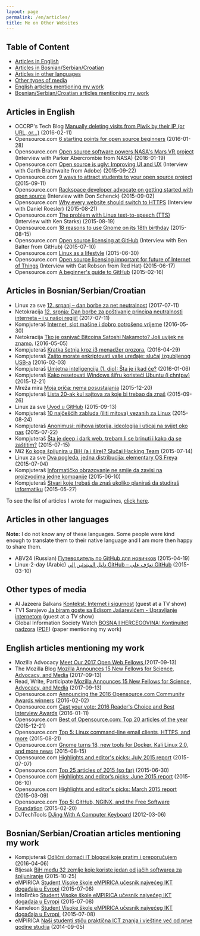 ```yaml
---
layout: page
permalink: /en/articles/
title: Me on Other Websites
---
```


## Table of Content

* [Articles in English](#articles-in-english)
* [Articles in Bosnian/Serbian/Croatian](#articles-in-bosnianserbiancroatian)
* [Articles in other languages](#articles-in-other-languages)
* [Other types of media](#other-types-of-media)
* [English articles mentioning my work](#english-articles-mentioning-my-work)
* [Bosnian/Serbian/Croatian articles mentioning my work](#bosnianserbiancroatian-articles-mentioning-my-work)

## Articles in English

* <span>OCCRP's Tech Blog</span> [Manually deleting visits from Piwik by their IP (or URL,  or...)](https://tech.occrp.org/2016/02/manually-deleting-visits-from-piwik-by-their-ip-or-url-or.../) (2016-02-11)
* <span>Opensource.com</span> [6 starting points for open source beginners](https://opensource.com/life/16/1/6-beginner-open-source) (2016-01-28)
* <span>Opensource.com</span> [Open source software powers NASA's Mars VR project](https://opensource.com/life/16/1/scale14x-interview-parker-abercrombie-nasa) (Interview with Parker Abercrombie from NASA) (2016-01-19)
* <span>Opensource.com</span> [Open source is ugly: Improving UI and UX](https://opensource.com/life/15/9/ato-interview-garth-braithwaite) (Interview with Garth Braithwaite from Adobe) (2015-09-22)
* <span>Opensource.com</span> [9 ways to attract students to your open source project](http://opensource.com/education/15/9/what-attracts-students-to-your-project) (2015-09-11)
* <span>Opensource.com</span> [Rackspace developer advocate on getting started with open source](http://opensource.com/life/15/9/interview-don-schenck-rackspace) (Interview with Don Schenck) (2015-09-02)
* <span>Opensource.com</span> [Why every website should switch to HTTPS](https://opensource.com/business/15/8/interview-daniel-roesler-utilityapi) (Interview with Daniel Roesler) (2015-08-21)
* <span>Opensource.com</span> [The problem with Linux text-to-speech (TTS)](https://opensource.com/life/15/8/interview-ken-starks-texas-linux-fest) (Interview with Ken Starks) (2015-08-19)
* <span>Opensource.com</span> [18 reasons to use Gnome on its 18th birthday](http://opensource.com/life/15/8/gnome-turns-18) (2015-08-15)
* <span>Opensource.com</span> [Open source licensing at GitHub](http://opensource.com/life/15/7/interview-ben-balter-github) (Interview with Ben Balter from GitHub) (2015-07-10)
* <span>Opensource.com</span> [Linux as a lifestyle](http://opensource.com/life/15/6/my-linux-story-Aleksandar-Todorovic) (2015-06-30)
* <span>Opensource.com</span> [Open source licensing important for future of Internet of Things](http://opensource.com/business/15/6/interview-cat-robson-red-hat) (Interview with Cat Robson from Red Hat) (2015-06-17)
* <span>Opensource.com</span> [A beginner's guide to GitHub](http://opensource.com/life/15/2/beginners-guide-github) (2015-02-16)

## Articles in Bosnian/Serbian/Croatian

* <span>Linux za sve</span> [12. srpanj – dan borbe za net neutralnost](http://www.linuxzasve.com/12-srpanj-dan-borbe-za-net-neutralnost) (2017-07-11)
* <span>Netokracija</span> [12. srpnja: Dan borbe za poštivanje principa neutralnosti interneta – i u našoj regiji!](http://www.netokracija.com/12-srpnja-internet-neutralnost-138684) (2017-07-11)
* <span>Kompjuteraš</span> [Internet, slot mašine i dobro potrošeno vrijeme](https://kompjuteras.com/internet-slot-masine-i-dobro-potroseno-vrijeme/) (2016-05-30)
* <span>Netokracija</span> [Tko je osnivač Bitcoina Satoshi Nakamoto? Još uvijek ne znamo.](http://www.netokracija.com/osnivac-bitcoina-satoshi-nakamoto-117842) (2016-05-05)
* <span>Kompjuteraš</span> [Kratka šetnja kroz i3 menadžer prozora](https://kompjuteras.com/kratka-setnja-kroz-i3-menadzer-prozora/), (2016-04-29)
* <span>Kompjuteraš</span> [Zašto morate enkriptovati vaše uređaje: slučaj izgubljenog  USB-a](https://kompjuteras.com/zasto-morate-enkriptovati-vase-uredaje-slucaj-izgubljenog-usb/) (2016-02-03)
* <span>Kompjuteraš</span> [Umjetna inteligencija (1. dio): Šta je i kad   će?](https://kompjuteras.com/umjetna-inteligencija/) (2016-01-06)
* <span>Kompjuteraš</span> [Kako resetovati Windows šifru koristeći Ubuntu (i chntpw)](https://kompjuteras.com/kako-resetovati-windows-sifru-koristeci-ubuntu-chntpw/) (2015-12-21)
* <span>Mreža mira</span> [Moja priča: nema posustajanja](http://www.mreza-mira.net/31229-moja-prica-nema-posustajanja/) (2015-12-20)
* <span>Kompjuteraš</span> [Lista 20-ak kul sajtova za koje bi trebao da znaš](http://kompjuteras.com/lista-20-ak-kul-sajtova-za-koje-bi-trebao-da-znas/) (2015-09-26)
* <span>Linux za sve</span> [Uvod u GitHub](http://www.linuxzasve.com/uvod-u-github) (2015-09-13)
* <span>Kompjuteraš</span> [10 najčešćih zabluda (iliti mitova) vezanih za  Linux](http://kompjuteras.com/10-najcescih-zabluda-iliti-mitova-vezanih-za-linux/) (2015-08-24)
* <span>Kompjuteraš</span> [Anonimusi: njihova istorija, ideologija i uticaj na svijet oko nas](http://kompjuteras.com/anonimusi-njihova-istorija-ideologija-uticaj-na-svijet-oko-nas/) (2015-07-22)
* <span>Kompjuteraš</span> [Šta je deep i dark web, trebam li se brinuti i kako da se zaštitim?](http://kompjuteras.com/sta-je-deep-dark-web-trebam-li-se-brinuti-kako-da-se-zastitim/) (2015-07-15)
* <span>Mi2</span> [Ko koga špijunira u BiH (a i šire)? Slučaj Hacking  Team](http://www.mi2.ba/vijesti/koga-spijunira-bih-sire-slucaj-hacking-team/) (2015-07-14)
* <span>Linux za sve</span> [Dva pogleda, jedna distribucija: elementary OS Freya](http://www.linuxzasve.com/dva-pogleda-jedna-distribucija-elementary-os-freya) (2015-07-04)
* <span>Kompjuteraš</span> [Informatičko obrazovanje ne smije da zavisi na proizvodima jedne kompanije](http://kompjuteras.com/informaticko-obrazovanje-ne-smije-da-zavisi-na-proizvodima-jedne-kompanije/) (2015-06-10)
* <span>Kompjuteraš</span> [Stvari koje trebaš da znaš ukoliko planiraš da studiraš informatiku](http://kompjuteras.com/stvari-koje-trebas-da-znas-ukoliko-planiras-da-studiras-informatiku/) (2015-05-27)

To see the list of articles I wrote for magazines, [click
here](https://blog.r3bl.me/my-articles/my-articles.html#articles-in-magazines).

## Articles in other languages

**Note:** I do not know any of these languages. Some people were kind
enough to translate them to their native language and I am more then
happy to share them.

* <span>ABV24 (Russian)</span> [Путеводитель по GitHub для новичков](http://abv24.com/putevoditel-po-github-dlya-novichkov) (2015-04-19)
* <span>Linux-2-day (Arabic)</span> [دليل المبتدئين إلى GitHub – تعرّف على GitHub](http://linux-2-day.com/2015/03/github-beginners) (2015-03-10)

## Other types of media

* <span>Al Jazeera Balkans</span> [Kontekst: Internet i sigurnost](https://www.youtube.com/watch?v=PwRpxWjKUPM) (guest at a TV show)
* <span>TV1 Sarajevo</span> [Ja biram goste sa Edisom Jašarevićem - Upravljanje internetom](http://www.tv1.ba/produkcija/formati/ja-biram-goste/3945-ja-biram-goste.html) (guest at a TV show)
* <span>Global Information Society Watch</span> [BOSNA I HERCEGOVINA: Kontinuitet  nadzora](http://www.giswatch.org/node/5243)  ([PDF](http://www.giswatch.org/sites/default/files/bosnia-bo.pdf)) (paper mentioning my work)

## English articles mentioning my work

* <span>Mozilla Advocacy</span> [Meet Our 2017 Open Web Fellows ](https://advocacy.mozilla.org/en-US/open-web-fellows/fellows2017) (2017-09-13)
* <span>The Mozilla Blog</span> [Mozilla Announces 15 New Fellows for Science, Advocacy, and Media](https://blog.mozilla.org/blog/2017/09/13/mozilla-announces-15-new-fellows-science-advocacy-media/) (2017-09-13)
* <span>Read, Write, Participate</span> [Mozilla Announces 15 New Fellows for Science, Advocacy, and Media](https://medium.com/read-write-participate/mozilla-announces-15-new-fellows-for-science-advocacy-and-media-1bff27e97fc7) (2017-09-13)
* <span>Opensource.com</span> [Announcing the 2016 Opensource.com Community Awards winners](https://opensource.com/community/16/2/winners-2016-community-awards) (2016-02-02)
* <span>Opensource.com</span> [Cast your vote: 2016 Reader's Choice and Best Interview Awards](https://opensource.com/community/16/1/2016-readers-choice-award) (2016-01-11)
* <span>Opensource.com</span> [Best of Opensource.com: Top 20 articles of the year](https://opensource.com/life/15/12/top-20-open-source-stories-2015) (2015-12-21)
* <span>Opensource.com</span> [Top 5: Linux command-line email clients, HTTPS, and more](http://opensource.com/life/15/8/top-5-august-21) (2015-08-21)
* <span>Opensource.com</span> [Gnome turns 18, new tools for Docker, Kali Linux 2.0, and more news](http://opensource.com/life/15/8/weekly-news-august-15) (2015-08-15)
* <span>Opensource.com</span> [Highlights and editor's picks: July 2015 report](http://opensource.com/life/15/7/community-report-july-2015) (2015-07-07)
* <span>Opensource.com</span> [Top 25 articles of 2015 (so far)](http://opensource.com/life/15/6/top-25-articles-2015-so-far) (2015-06-30)
* <span>Opensource.com</span> [Highlights and editor’s picks: June 2015 report](http://opensource.com/community/15/5/community-report-june-2015) (2015-06-10)
* <span>Opensource.com</span> [Highlights and editor's picks: March 2015 report](http://opensource.com/community-report-march-2015) (2015-03-09)
* <span>Opensource.com</span> [Top 5: GitHub, NGINX, and the Free Software Foundation](http://opensource.com/life/15/2/top-5-articles-week-february-20) (2015-02-20)
* <span>DJTechTools</span> [DJing With A Computer Keyboard](http://djtechtools.com/2012/03/06/djing-with-a-computer-keyboard) (2012-03-06)

## Bosnian/Serbian/Croatian articles mentioning my work

* <span>Kompjuteraš</span> [Odlični domaći IT blogovi koje pratim i preporučujem](http://kompjuteras.com/odlicni-domaci-blogovi-koje-pratim-preporucujem/) (2016-04-06)
* <span>Bljesak</span> [BiH među 32 zemlje koje koriste jedan od jačih softwarea za  špijuniranje](http://bljesak.info/rubrika/sci-tech/clanak/bih-medu-32-zemlje-koje-koriste-jedan-od-jacih-softwarea-za-spijuniranje/136782) (2015-10-25)
* <span>eMPIRICA</span> [Student Visoke škole eMPIRICA učesnik najvećeg IKT događaja u Evropi](http://www.empirica.ba/index.php/aktuelne-vijesti/490-student-visoke-skole-empirica-ucesnik-najveceg-ikt-dogadaja-u-evropi) (2015-07-08)
* <span>InfoBrčko</span> [Student Visoke škole eMPIRICA učesnik najvećeg IKT događaja u Evropi](http://www.infobrcko.com/vijesti-iz-bih/11338-student-visoke-%C5%A1kole-empirica-u%C4%8Desnik-najve%C4%87eg-ikt-doga%C4%91aja-u-evropi.html) (2015-07-08)
* <span>Kameleon</span> [Student Visoke škole eMPIRICA učesnik najvećeg IKT događaja u Evropi](http://www.kameleon.ba/index.php/lifestyle/Student-Visoke-skole-eMPIRICA-ucesnik-najveceg-IKT-dogadaja-u-Evropi-), (2015-07-08)
* <span>eMPIRICA</span> [Naši studenti stiču praktična ICT znanja i vještine već od prve godine studija](http://empirica.ba/index.php/aktuelne-vijesti/464-nasi-studenti-sticu-prakticna-ict-znanja-i-vjestine-vec-od-prve-godine-studija) (2014-09-05)
